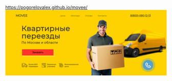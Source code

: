 https://pogorelovalex.github.io/movee/
![Иллюстрация к проекту](https://github.com/PogorelovAlex/movee/blob/main/Movee.png)


